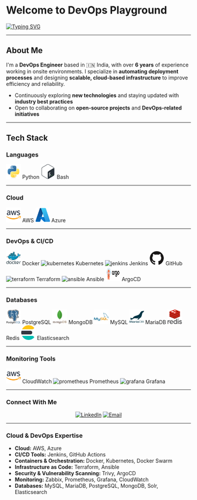 <div align="left">

# Welcome to DevOps Playground

[![Typing SVG](https://readme-typing-svg.herokuapp.com?font=Fira+Code&pause=1000&color=FF69B4&center=true&vCenter=true&width=435&lines=I+am+a+DevOps+Engineer)](https://git.io/typing-svg)

</div>

---

## About Me

I'm a **DevOps Engineer** based in 🇮🇳 India, with over **6 years** of experience working in onsite environments. I specialize in **automating deployment processes** and designing **scalable, cloud-based infrastructure** to improve efficiency and reliability.

* Continuously exploring **new technologies** and staying updated with **industry best practices**
* Open to collaborating on **open-source projects** and **DevOps-related initiatives**

---

## **Tech Stack**

### **Languages**

<p align="left">
  <img src="https://raw.githubusercontent.com/devicons/devicon/master/icons/python/python-original.svg" alt="python" width="40" height="40"/> Python  
  <img src="https://raw.githubusercontent.com/devicons/devicon/master/icons/bash/bash-original.svg" alt="bash" width="40" height="40"/> Bash  
</p>

---

### **Cloud**

<p align="left">
  <img src="https://raw.githubusercontent.com/devicons/devicon/master/icons/amazonwebservices/amazonwebservices-original-wordmark.svg" alt="aws" width="40" height="40"/> AWS  
  <img src="https://raw.githubusercontent.com/devicons/devicon/master/icons/azure/azure-original.svg" alt="azure" width="40" height="40"/> Azure  
</p>

---

### **DevOps & CI/CD**

<p align="left">
  <img src="https://raw.githubusercontent.com/devicons/devicon/master/icons/docker/docker-original-wordmark.svg" alt="docker" width="40" height="40"/> Docker  
  <img src="https://www.vectorlogo.zone/logos/kubernetes/kubernetes-icon.svg" alt="kubernetes" width="40" height="40"/> Kubernetes  
  <img src="https://www.vectorlogo.zone/logos/jenkins/jenkins-icon.svg" alt="jenkins" width="40" height="40"/> Jenkins  
  <img src="https://raw.githubusercontent.com/devicons/devicon/master/icons/github/github-original.svg" alt="github" width="40" height="40"/> GitHub  
  <img src="https://www.vectorlogo.zone/logos/terraformio/terraformio-icon.svg" alt="terraform" width="40" height="40"/> Terraform  
  <img src="https://www.vectorlogo.zone/logos/ansible/ansible-icon.svg" alt="ansible" width="40" height="40"/> Ansible  
  <img src="https://raw.githubusercontent.com/argoproj/argo-workflows/main/docs/assets/argo.png" alt="argo" width="40" height="40"/> ArgoCD  
</p>

---

### **Databases**

<p align="left">
  <img src="https://raw.githubusercontent.com/devicons/devicon/master/icons/postgresql/postgresql-original-wordmark.svg" alt="postgresql" width="40" height="40"/> PostgreSQL  
  <img src="https://raw.githubusercontent.com/devicons/devicon/master/icons/mongodb/mongodb-original-wordmark.svg" alt="mongodb" width="40" height="40"/> MongoDB  
  <img src="https://raw.githubusercontent.com/devicons/devicon/master/icons/mysql/mysql-original-wordmark.svg" alt="mysql" width="40" height="40"/> MySQL  
  <img src="https://raw.githubusercontent.com/devicons/devicon/master/icons/mariadb/mariadb-original-wordmark.svg" alt="mariadb" width="40" height="40"/> MariaDB  
  <img src="https://raw.githubusercontent.com/devicons/devicon/master/icons/redis/redis-original-wordmark.svg" alt="redis" width="40" height="40"/> Redis  
  <img src="https://raw.githubusercontent.com/devicons/devicon/master/icons/elasticsearch/elasticsearch-original.svg" alt="elasticsearch" width="40" height="40"/> Elasticsearch  
</p>

---

### **Monitoring Tools**

<p align="left">
  <img src="https://raw.githubusercontent.com/devicons/devicon/master/icons/amazonwebservices/amazonwebservices-original-wordmark.svg" alt="cloudwatch" width="40" height="40"/> CloudWatch  
  <img src="https://www.vectorlogo.zone/logos/prometheusio/prometheusio-icon.svg" alt="prometheus" width="40" height="40"/> Prometheus  
  <img src="https://www.vectorlogo.zone/logos/grafana/grafana-icon.svg" alt="grafana" width="40" height="40"/> Grafana  
</p>

---

### **Connect With Me**

<div align="center">

[![LinkedIn](https://img.shields.io/badge/LinkedIn-Connect-blue?style=for-the-badge&logo=linkedin&logoColor=white)](https://www.linkedin.com/in/ankita8870/)
[![Email](https://img.shields.io/badge/Email-devopsdive17@gmail.com-red?style=for-the-badge&logo=gmail&logoColor=white)](mailto:devopsdive17@gmail.com)

</div>

---

### **Cloud & DevOps Expertise**

- **Cloud:** AWS, Azure
- **CI/CD Tools:** Jenkins, GitHub Actions
- **Containers & Orchestration:** Docker, Kubernetes, Docker Swarm
- **Infrastructure as Code:** Terraform, Ansible
- **Security & Vulnerability Scanning:** Trivy, ArgoCD
- **Monitoring:** Zabbix, Prometheus, Grafana, CloudWatch
- **Databases:** MySQL, MariaDB, PostgreSQL, MongoDB, Solr, Elasticsearch
